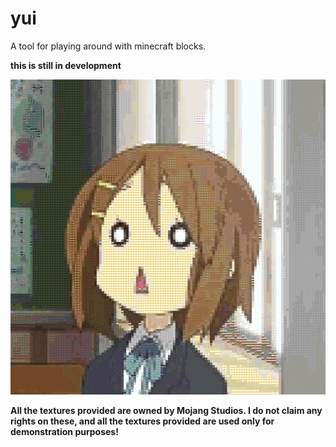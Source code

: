 # yui
A tool for playing around with minecraft blocks.

**this is still in development**

<img src="yui-minecraft.png" alt="Yui made out of minecraft blocks">


**All the textures provided are owned by Mojang Studios. I do not claim any rights on these, and all the textures provided are used only for demonstration purposes!**
